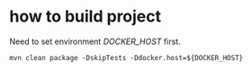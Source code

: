 # how to build project
Need to set environment _DOCKER\_HOST_ first.
```
mvn clean package -DskipTests -Ddocker.host=${DOCKER_HOST}
```
